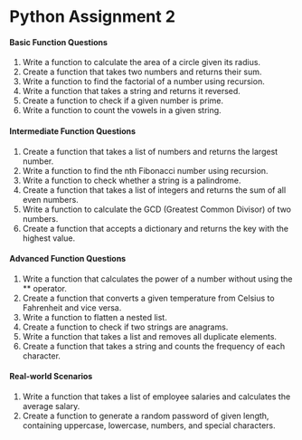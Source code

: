 <h1>Python Assignment 2</h1>

<h4>Basic Function Questions </h4>

<ol>
<li>Write a function to calculate the area of a circle given its radius.</li>
<li>Create a function that takes two numbers and returns their sum.</li>
<li>Write a function to find the factorial of a number using recursion.</li>
<li>Write a function that takes a string and returns it reversed.</li>
<li>Create a function to check if a given number is prime.</li>
<li>Write a function to count the vowels in a given string.</li>
</ol>


<h4>Intermediate Function Questions</h4>

<ol>
<li>Create a function that takes a list of numbers and returns the largest number.</li>
<li>Write a function to find the nth Fibonacci number using recursion.</li>
<li>Write a function to check whether a string is a palindrome.</li>
<li>Create a function that takes a list of integers and returns the sum of all even numbers.</li>
<li>Write a function to calculate the GCD (Greatest Common Divisor) of two numbers.</li>
<li>Create a function that accepts a dictionary and returns the key with the highest value.</li>
</ol>


<h4>Advanced Function Questions</h4>

<ol>
<li>Write a function that calculates the power of a number without using the ** operator.</li>
<li>Create a function that converts a given temperature from Celsius to Fahrenheit and vice versa.</li>
<li>Write a function to flatten a nested list.</li>
<li>Create a function to check if two strings are anagrams.</li>
<li>Write a function that takes a list and removes all duplicate elements.</li>
<li>Create a function that takes a string and counts the frequency of each character.</li>
</ol>


<h4>Real-world Scenarios</h4>

<ol>
<li>Write a function that takes a list of employee salaries and calculates the average salary.</li>
<li>Create a function to generate a random password of given length, containing uppercase, lowercase, numbers, and special characters.</li>
</ol>

